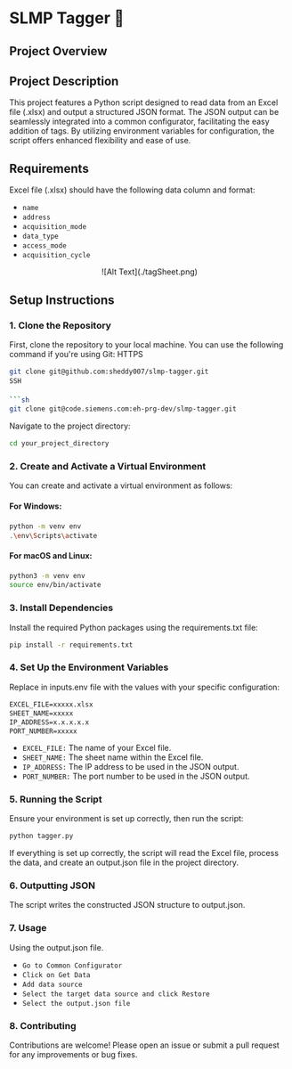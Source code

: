 # SLMP Tagger :tada:

## Project Overview

## Project Description

This project features a Python script designed to read data from an Excel file (.xlsx) and output a structured JSON format.
The JSON output can be seamlessly integrated into a common configurator, facilitating the easy addition of tags.
By utilizing environment variables for configuration, the script offers enhanced flexibility and ease of use.

## Requirements

Excel file (.xlsx) should have the following data column and format:

- `name`
- `address`
- `acquisition_mode`
- `data_type`
- `access_mode`
- `acquisition_cycle`

<div style="text-align:center">
  ![Alt Text](./tagSheet.png)
</div>

## Setup Instructions

### 1. Clone the Repository

First, clone the repository to your local machine. You can use the following command if you're using Git:
HTTPS

```sh
git clone git@github.com:sheddy007/slmp-tagger.git
SSH

```sh
git clone git@code.siemens.com:eh-prg-dev/slmp-tagger.git

```

Navigate to the project directory:

```sh
cd your_project_directory
```

### 2. Create and Activate a Virtual Environment

You can create and activate a virtual environment as follows:

#### For Windows:

```sh
python -m venv env
.\env\Scripts\activate
```

#### For macOS and Linux:

```sh
python3 -m venv env
source env/bin/activate
```

### 3. Install Dependencies

Install the required Python packages using the requirements.txt file:

```sh
pip install -r requirements.txt
```

### 4. Set Up the Environment Variables

Replace in inputs.env file with the values with your specific configuration:

```
EXCEL_FILE=xxxxx.xlsx
SHEET_NAME=xxxxx
IP_ADDRESS=x.x.x.x.x
PORT_NUMBER=xxxxx
```

- `EXCEL_FILE:` The name of your Excel file.
- `SHEET_NAME:` The sheet name within the Excel file.
- `IP_ADDRESS:` The IP address to be used in the JSON output.
- `PORT_NUMBER:` The port number to be used in the JSON output.

### 5. Running the Script

Ensure your environment is set up correctly, then run the script:

```sh
python tagger.py
```

If everything is set up correctly, the script will read the Excel file, process the data, and create an output.json file in the project directory.

### 6. Outputting JSON

The script writes the constructed JSON structure to output.json.

### 7. Usage

Using the output.json file.

- `Go to Common Configurator`
- `Click on Get Data`
- `Add data source`
- `Select the target data source and click Restore`
- `Select the output.json file`

### 8. Contributing

Contributions are welcome! Please open an issue or submit a pull request for any improvements or bug fixes.
